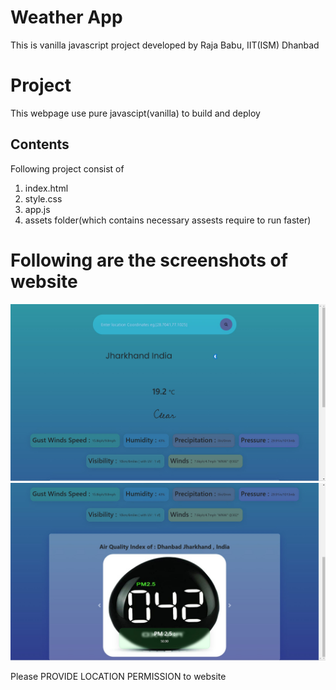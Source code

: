 # **Weather App**
 This is vanilla javascript project developed by Raja Babu, IIT(ISM) Dhanbad
 
 # Project
This webpage use pure javascipt(vanilla) to build and deploy

## Contents 
Following project consist of 
1. index.html
2. style.css
3. app.js
4. assets folder(which contains necessary assests require to run faster)

# Following are the screenshots of website
<img src="/assests/s1.jpg" width="650"/>
<img src="/assests/s2.jpg" width="650"/>


Please PROVIDE LOCATION PERMISSION to website

